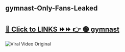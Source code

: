 
 ## gymnast-Only-Fans-Leaked

# <h2><a href="https://clipsfans.com/gymnast&ref=git">🔗 Click to LINKS ⏩⏩ 👉 🟢 gymnast </a></h2>

<a href="https://clipsfans.com/gymnast&ref=git" rel="nofollow" data-target="animated-image.originalLink"><img src="https://i.ibb.co.com/xMMVF88/686577567.gif" alt="Viral Video Original" style="max-width: 100%; display: inline-block;" data-target="animated-image.originalImage"></a>
